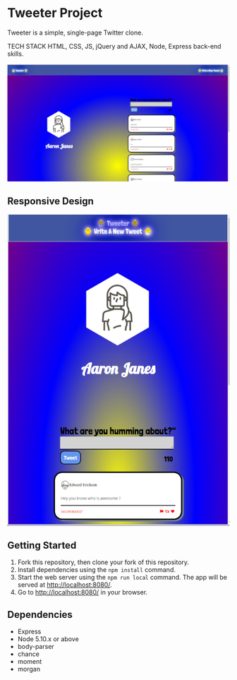 # Tweeter Project

Tweeter is a simple, single-page Twitter clone.

  TECH STACK HTML, CSS, JS, jQuery and AJAX, Node, Express  back-end skills.


<img src="https://github.com/ajanes780/tweeter/blob/master/public/images/selection_2.png?raw=true">

## Responsive Design

<img src="https://github.com/ajanes780/tweeter/blob/master/public/images/selection_44.png?raw=true">


## Getting Started

1. Fork this repository, then clone your fork of this repository.
2. Install dependencies using the `npm install` command.
3. Start the web server using the `npm run local` command. The app will be served at <http://localhost:8080/>.
4. Go to <http://localhost:8080/> in your browser.

## Dependencies

- Express
- Node 5.10.x or above
- body-parser
- chance
- moment
- morgan



